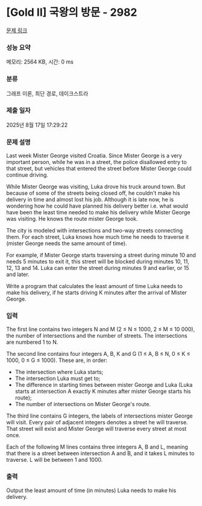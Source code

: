# [Gold II] 국왕의 방문 - 2982 

[문제 링크](https://www.acmicpc.net/problem/2982) 

### 성능 요약

메모리: 2564 KB, 시간: 0 ms

### 분류

그래프 이론, 최단 경로, 데이크스트라

### 제출 일자

2025년 8월 17일 17:29:22

### 문제 설명

<p>Last week Mister George visited Croatia. Since Mister George is a very important person, while he was in a street, the police disallowed entry to that street, but vehicles that entered the street before Mister George could continue driving. </p>

<p>While Mister George was visiting, Luka drove his truck around town. But because of some of the streets being closed off, he couldn't make his delivery in time and almost lost his job. Although it is late now, he is wondering how he could have planned his delivery better i.e. what would have been the least time needed to make his delivery while Mister George was visiting. He knows the route mister George took. </p>

<p>The city is modeled with intersections and two-way streets connecting them. For each street, Luka knows how much time he needs to traverse it (mister George needs the same amount of time). </p>

<p>For example, if Mister George starts traversing a street during minute 10 and needs 5 minutes to exit it, this street will be blocked during minutes 10, 11, 12, 13 and 14. Luka can enter the street during minutes 9 and earlier, or 15 and later. </p>

<p>Write a program that calculates the least amount of time Luka needs to make his delivery, if he starts driving K minutes after the arrival of Mister George. </p>

### 입력 

 <p>The first line contains two integers N and M (2 ≤ N ≤ 1000, 2 ≤ M ≤ 10 000), the number of intersections and the number of streets. The intersections are numbered 1 to N. </p>

<p>The second line contains four integers A, B, K and G (1 ≤ A, B ≤ N, 0 ≤ K ≤ 1000, 0 ≤ G ≤ 1000). These are, in order: </p>

<ul>
	<li>The intersection where Luka starts; </li>
	<li>The intersection Luka must get to; </li>
	<li>The difference in starting times between mister George and Luka (Luka starts at intersection A exactly K minutes after mister George starts his route); </li>
	<li>The number of intersections on Mister George's route. </li>
</ul>

<p>The third line contains G integers, the labels of intersections mister George will visit. Every pair of adjacent integers denotes a street he will traverse. That street will exist and Mister George will traverse every street at most once. </p>

<p>Each of the following M lines contains three integers A, B and L, meaning that there is a street between intersection A and B, and it takes L minutes to traverse. L will be between 1 and 1000. </p>

### 출력 

 <p>Output the least amount of time (in minutes) Luka needs to make his delivery.</p>

